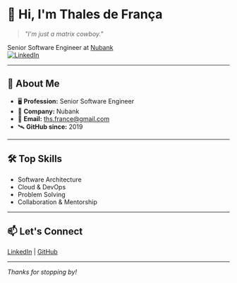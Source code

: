 # 👋 Hi, I'm Thales de França

> _"I'm just a matrix cowboy."_

Senior Software Engineer at [Nubank](https://github.com/nubank)  
[![LinkedIn](https://img.shields.io/badge/LinkedIn-thsfranca-blue?logo=linkedin)](https://www.linkedin.com/in/thsfranca/)

---

## 🚀 About Me

- 🖥️ **Profession:** Senior Software Engineer
- 🏢 **Company:** Nubank
- 💼 **Email:** ths.france@gmail.com
- 🛰️ **GitHub since:** 2019

---

## 🛠️ Top Skills

- Software Architecture
- Cloud & DevOps
- Problem Solving
- Collaboration & Mentorship

---

## 📫 Let's Connect

[LinkedIn](https://www.linkedin.com/in/thsfranca/) | [GitHub](https://github.com/thsfranca)

---

_Thanks for stopping by!_

